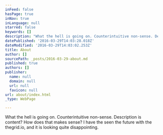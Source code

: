 ```yaml
---
inFeed: false
hasPage: true
inNav: true
inLanguage: null
starred: false
keywords: []
description: "What the hell is going on. Counterintuitive non-sense. Description is content? How does that makes \_sense? I have the seen the future with the thegrid.io, and it is looking quite disappointing.\_"
datePublished: '2016-03-29T14:03:28.018Z'
dateModified: '2016-03-29T14:03:02.253Z'
title: About
author: []
sourcePath: _posts/2016-03-29-about.md
published: true
authors: []
publisher:
  name: null
  domain: null
  url: null
  favicon: null
url: about/index.html
_type: WebPage

---
```

What the hell is going on. Counterintuitive non-sense. Description is content? How does that makes  sense? I have the seen the future with the thegrid.io, and it is looking quite disappointing.